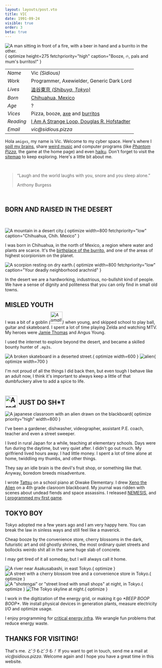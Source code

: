 ```yaml
---
layout: layouts/post.vto
title: VIC
date: 1991-09-24
visible: true
order: 3
beta: true
---
```


<style>
.vic-pic {
  margin: 10px;
}
</style>

<script inline src="/_esnext/vicsage.js"></script>
<script inline src="/_esnext/lazyvideos.js"></script>

<div class="info">

![A man sitting in front of a fire, with a beer in hand and a burrito in the other.](/assets/images/vic.webp){ optimize height=275 fetchpriority="high" caption="Booze, 🔥, pals and mum's burritos!" }

<article>

|           |                                                                                                 |
| --------- | ----------------------------------------------------------------------------------------------- |
| _Name_    | Vic _(Sidious)_                                                                                 |
| _Work_    | Programmer, Axewielder, Generic Dark Lord                                                       |
| _Lives_   | [澁谷東京 <em>(Shibuya, Tokyo)</em>](https://goo.gl/maps/1YfuGi5HYgRpBjN7A)                     |
| _Born_    | [Chihuahua, Mexico](https://goo.gl/maps/Ja9LxnZ6kosdRa586)                                      |
| _Age_     | <span id="age">?</span>                                                                         |
| _Vices_   | Pizza, booze, [axe](https://youtu.be/en7EKL1pX5w) and [burritos](https://youtu.be/YZRtE9I5w7k)  |
| _Reading_ | [I Am A Strange Loop, Douglas R. Hofstadter](https://en.wikipedia.org/wiki/I_Am_a_Strange_Loop) |
| _Email_   | _vic‎@‎sidious.pizza_                                                                           |

</article>
</div>

Hola `amigxs`, my name is Vic. Welcome to my cyber space. Here's where I
[spill my brains](/weblog), share [weird music](/swims) and computer programs
(like [_Phantom Pizza_](/phantompizza), the game at the home page) and even
[haiku](/kaminari-no-ura). Don't forget to visit the [sitemap](/sitemap) to keep
exploring. Here's a little bit about me.

<br>

> “Laugh and the world laughs with you, snore and you sleep alone.” <p class="quote-author">Anthony
> Burgess</p>

<br>

<a name="born-and-raised"></a>

## BORN AND RAISED IN THE DESERT

<br>

![A mountain in a desert city.](/assets/images/chihuahua.webp){ optimize width=800 fetchpriority="low" caption="Chihuahua, Chih. Mexico" }

I was born in Chihuahua, in the north of Mexico, a region where
water and plants are scarce. It's the
[birthplace of the burrito](https://en.wikipedia.org/wiki/Burrito#:~:text=Burritos%20are%20a%20traditional%20food%20of%20Ciudad%20Ju%C3%A1rez%2C%20a%20city%20bordering%20El%20Paso%2C%20Texas%2C%20in%20the%20northern%20Mexican%20state%20of%20Chihuahua%2C%20where%20people%20buy%20them%20at%20restaurants%20and%20roadside%20stands.%20Northern%20Mexican%20border%20towns%20like%20Villa%20Ahumada%20have%20an%20established%20reputation%20for%20serving%20burritos.),
and one of the areas of highest scorpionism on the planet.

![A scorpion resting on dry earth.](/assets/images/scorpionism.webp){ optimize width=800 fetchpriority="low" caption="Your deadly neighborhood arachnid" }

In the desert we are a hardworking, industrious,
no-bullshit kind of people. We have a sense of dignity and politeness that
you can only find in small old towns.

<a name="misled-youth"></a>

## MISLED YOUTH

I was a bit of a goblin
_(<img loading="lazy" alt="A small Shiba Inu dog, looking sad, smoking a cigarette and with a bottle of Corona beer resting in front of it" src="/assets/images/goblin.webp" width=40 height=40 style="display: inline-block; margin: -0.5rem 0;" />)_
when young, and skipped school to play ball, guitar and skateboard. I spent a
lot of time playing Zelda and watching MTV. My heroes were
[Jamie Thomas](https://www.youtube.com/watch?v=452Oxqm4E3Y) and Angus Young.

I used the internet to explore beyond the desert, and became a skilled bounty hunter of `.mp3s`.

<div class="picture-grid stagger">

![A broken skateboard in a deserted street.](/assets/images/angus.webp){ optimize width=600 }
![alien](/assets/images/mp3-bounty.webp){ optimize width=700 }

</div>

I'm not proud of all the things I did back then, but even tough I behave like an adult now, I think it's important to always keep a little of that dumbfuckery alive to add a spice to life.

<a name="just-do-shit"></a>

## <img loading="lazy" alt="A red swoosh symbol" width=40 height=40 style="transform: translateY(10px); filter: var(--venom-filter)" src="/assets/images/swoosh.webp" /> JUST DO SH\*T

![A japanese classroom with an alien drawn on the blackboard](/assets/images/aliens-on-board.webp){ optimize priority="high" width=800 }

I've been a gardener, dishwasher, videographer, assistant P.E. coach, teacher and even a street sweeper.

I lived in rural Japan for a while, teaching at elementary schools. Days were fun during the daytime, but very quiet after. I didn't go out much. My girlfriend lived hours away. I had little money. I spent a lot of time alone at home, twiddling my thumbs, and other things.

They say an idle brain is the devil's fruit shop, or something like that. Anyway, boredom breeds misadventure.

I wrote [Tattsu](/posts/tattsu) on a school piano at Oiwake Elementary. I drew [Xeno the Alien](https://www.youtube.com/watch?v=cu3iGtqeYD4) on a 4th grade clasroom blackboard. My journal was ridden with scenes about undead fiends and space assassins. I released [NEMESIS](https://open.spotify.com/intl-ja/album/1qHUvcdIbPv4CTNTDWlzPU?si=LaftNGr6Ska3ZAMejh1obA), and [I programmed my first game](/posts/shot-in-the-dark).

<a name="tokyo-boy"></a>

## TOKYO BOY

Tokyo adopted me a few years ago and I am very happy here. You can break the law
in sinless ways and still feel like a maverick.

Cheap booze by the convenience store, cherry blossoms in the dark, futuristic
art and old ghostly shrines, the most ordinary quiet streets and bollocks weirdo
shit all in the same huge slab of concrete.

I may get tired of it all someday, but I will always call it home.

<div class="picture-grid">

![A river near Asakusabashi, in east Tokyo.](/assets/images/tokyo.gif){ optimize }
![A street with a cherry blossom tree and a convenience store in Tokyo.](/assets/images/cherry-blossoms-at-nite.gif){ optimize }
![A "shotengai" or "street lined with small shops" at night, in Tokyo.](/assets/images/apa-hotel-blues.gif){ optimize }
![The Tokyo skyline at night.](/assets/images/skyline-tokyo.gif){ optimize }

</div>

I work in the digitization of the energy grid, or making it go _\*BEEP BOOP BOOP\*_. We install physical devices in generation plants, measure electricity _I/O_ and optimize usage.

I enjoy programming for [critical energy infra](https://en.wikipedia.org/wiki/Critical_infrastructure). We wrangle fun problems that reduce energy waste.

<a name="thanks-for-visiting"></a>

## THANKS FOR VISITING!

That's me. _どうもどうも！_ If you want to get in touch, send me a mail at
_vic‎@‎sidious.pizza_. Welcome again and I hope you have a great time in this
website.

<br>
<br>
